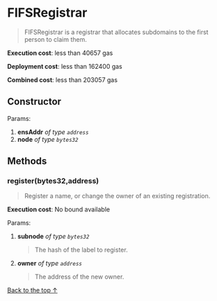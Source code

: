 # FIFSRegistrar
> FIFSRegistrar is a registrar that allocates subdomains to the first person to claim them.


**Execution cost**: less than 40657 gas

**Deployment cost**: less than 162400 gas

**Combined cost**: less than 203057 gas

## Constructor



Params:

1. **ensAddr** *of type `address`*
2. **node** *of type `bytes32`*



## Methods
### register(bytes32,address)
>
>Register a name, or change the owner of an existing registration.


**Execution cost**: No bound available


Params:

1. **subnode** *of type `bytes32`*

    > The hash of the label to register.

2. **owner** *of type `address`*

    > The address of the new owner.



[Back to the top ↑](#fifsregistrar)
